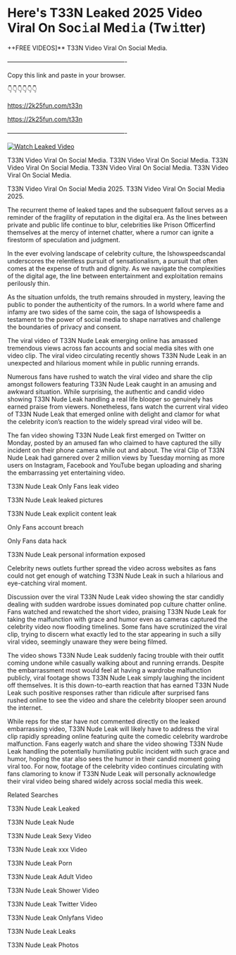 # Here's T33N Leaked 2025 Video Viral On Soc𝚒al Med𝚒a (Tw𝚒tter)

++FREE VIDEOS]** T33N Video Viral On Social Media.

———————————————————-

Copy this link and paste in your browser.

👇👇👇👇👇👇

https://2k25fun.com/t33n

https://2k25fun.com/t33n

———————————————————-

[![Watch Leaked Video](https://miro.medium.com/v2/resize:fit:828/format:webp/1*cilzJN44JGOrTw9NJCrNHA.gif "Watch Leaked Video")](https://2k25fun.com/t33n)

T33N Video Viral On Social Media. T33N Video Viral On Social Media. T33N Video Viral On Social Media. T33N Video Viral On Social Media. T33N Video Viral On Social Media.

T33N Video Viral On Social Media 2025. T33N Video Viral On Social Media 2025.

The recurrent theme of leaked tapes and the subsequent fallout serves as a reminder of the fragility of reputation in the digital era. As the lines between private and public life continue to blur, celebrities like Prison Officerfind themselves at the mercy of internet chatter, where a rumor can ignite a firestorm of speculation and judgment.

In the ever evolving landscape of celebrity culture, the Ishowspeedscandal underscores the relentless pursuit of sensationalism, a pursuit that often comes at the expense of truth and dignity. As we navigate the complexities of the digital age, the line between entertainment and exploitation remains perilously thin.

As the situation unfolds, the truth remains shrouded in mystery, leaving the public to ponder the authenticity of the rumors. In a world where fame and infamy are two sides of the same coin, the saga of Ishowspeedis a testament to the power of social media to shape narratives and challenge the boundaries of privacy and consent.

The viral video of T33N Nude Leak emerging online has amassed tremendous views across fan accounts and social media sites with one video clip. The viral video circulating recently shows T33N Nude Leak in an unexpected and hilarious moment while in public running errands.

Numerous fans have rushed to watch the viral video and share the clip amongst followers featuring T33N Nude Leak caught in an amusing and awkward situation. While surprising, the authentic and candid video showing T33N Nude Leak handling a real life blooper so genuinely has earned praise from viewers. Nonetheless, fans watch the current viral video of T33N Nude Leak that emerged online with delight and clamor for what the celebrity icon’s reaction to the widely spread viral video will be.

The fan video showing T33N Nude Leak first emerged on Twitter on Monday, posted by an amused fan who claimed to have captured the silly incident on their phone camera while out and about. The viral Clip of T33N Nude Leak had garnered over 2 million views by Tuesday morning as more users on Instagram, Facebook and YouTube began uploading and sharing the embarrassing yet entertaining video.

T33N Nude Leak Only Fans leak video

T33N Nude Leak leaked pictures

T33N Nude Leak explicit content leak

Only Fans account breach

Only Fans data hack

T33N Nude Leak personal information exposed

Celebrity news outlets further spread the video across websites as fans could not get enough of watching T33N Nude Leak in such a hilarious and eye-catching viral moment.

Discussion over the viral T33N Nude Leak video showing the star candidly dealing with sudden wardrobe issues dominated pop culture chatter online. Fans watched and rewatched the short video, praising T33N Nude Leak for taking the malfunction with grace and humor even as cameras captured the celebrity video now flooding timelines. Some fans have scrutinized the viral clip, trying to discern what exactly led to the star appearing in such a silly viral video, seemingly unaware they were being filmed.

The video shows T33N Nude Leak suddenly facing trouble with their outfit coming undone while casually walking about and running errands. Despite the embarrassment most would feel at having a wardrobe malfunction publicly, viral footage shows T33N Nude Leak simply laughing the incident off themselves. It is this down-to-earth reaction that has earned T33N Nude Leak such positive responses rather than ridicule after surprised fans rushed online to see the video and share the celebrity blooper seen around the internet.

While reps for the star have not commented directly on the leaked embarrassing video, T33N Nude Leak will likely have to address the viral clip rapidly spreading online featuring quite the comedic celebrity wardrobe malfunction. Fans eagerly watch and share the video showing T33N Nude Leak handling the potentially humiliating public incident with such grace and humor, hoping the star also sees the humor in their candid moment going viral too. For now, footage of the celebrity video continues circulating with fans clamoring to know if T33N Nude Leak will personally acknowledge their viral video being shared widely across social media this week.

Related Searches

T33N Nude Leak Leaked

T33N Nude Leak Nude

T33N Nude Leak Sexy Video

T33N Nude Leak xxx Video

T33N Nude Leak Porn

T33N Nude Leak Adult Video

T33N Nude Leak Shower Video

T33N Nude Leak Twitter Video

T33N Nude Leak Onlyfans Video

T33N Nude Leak Leaks

T33N Nude Leak Photos